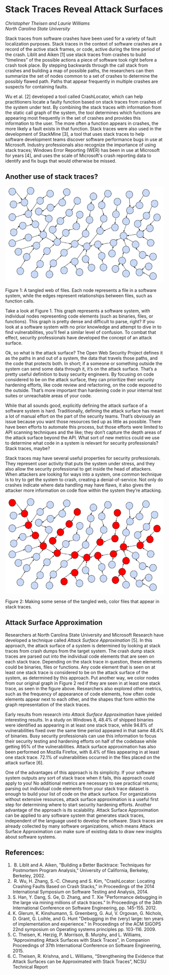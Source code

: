 # Stack Traces Reveal Attack Surfaces

_Christopher Theisen and Laurie Williams_  
_North Carolina State University_

Stack traces from software crashes have been used for 
a variety of fault localization purposes. Stack traces in the context
of software crashes are a record of the active stack
frames, or code, active during the time period of
the crash. Liblit and Aiken [1] use stack traces
from crashes to build “timelines” of the possible
actions a piece of software took right before a
crash took place. By stepping backwards through the
call stack from crashes and building a map of
possible paths, the researchers can then summarize
the set of nodes common to a set of crashes to
determine the possibly flawed path.  Paths that
appear frequently in multiple crashes are suspects
for containing faults.

Wu et al. [2] developed a tool called CrashLocator,
which can help practitioners locate a faulty
function based on stack traces from crashes of the
system under test. By combining the stack traces
with information from the static call graph of the
system, the tool determines which functions are
appearing most frequently in the set of crashes and
provides this information to the user. The more
often a function appears in crashes, the more likely
a fault exists in that function. Stack traces were also 
used in the development of StackMine [3], a tool that uses stack traces
to help software development teams discover software performance bugs
in use at Microsoft. Industry professionals also recognize the importance of using stack traces; Windows Error Reporting (WER) has been in use at Microsoft for years [4], and uses the scale of Microsoft's crash reporting data to identify and fix bugs that would otherwise be missed.


## Another use of stack traces?


![](tangle.png)

Figure 1:  A tangled web of files. Each node represents a file in a software system, while the edges represent relationships between files, such as function calls.

Take a look at Figure 1. This graph represents a
software system, with individual nodes representing
code elements (such as binaries, files, or
functions). This graph is pretty dense and difficult
to parse, right? If you look at a software system
with no prior knowledge and attempt to dive in to
find vulnerabilities, you’ll feel a similar level of
confusion. To combat that effect, security
professionals have developed the concept of an
attack surface.

Ok, so what is the attack surface? The Open Web Security Project defines it
as the paths in and out of a system, the data that
travels those paths, and the code that protects
both. In short; if a someone or something outside
the system can send some data through it, it’s on
the attack surface. That’s a pretty useful
definition to busy security engineers.  By focusing
on code considered to be on the attack surface, they
can prioritize their security hardening efforts,
like code review and refactoring, on the code
exposed to the outside. That’s more important than
hardening code in your internal test suites or
unreachable areas of your code.

While that all sounds good, explicitly defining the
attack surface of a software system is
hard. Traditionally, defining the attack surface has
meant a lot of manual effort on the part of the
security teams. That’s obviously an issue because
you want those resources tied up as little as
possible. There have been efforts to automate this
process, but those efforts were limited to API
scanning techniques and the like; they don’t capture
the depth areas of the attack surface beyond the
API. What sort of new metrics could we use to
determine what code in a system is relevant for
security professionals?  Stack traces, maybe?

Stack traces may have several useful properties for
security professionals. They represent user activity
that puts the system under stress, and they also
allow the security professional to get inside the
head of attackers. When attackers are looking for
ways into a system, one common technique is to try
to get the system to crash, creating a
denial-of-service. Not only do crashes indicate
where data handling may have flaws, it also gives
the attacker more information on code flow within
the system they’re attacking.

![](sense.png)

Figure 2:  Making some sense of the tangled web, color files that appear in stack traces.

## Attack Surface Approximation

Researchers at North Carolina State University and
Microsoft Research have developed a technique called
_Attack Surface Approximation_ [5]. In this approach,
the attack surface of a system is determined by
looking at stack traces from crash dumps from the
target system. The crash dump stack traces are
parsed out into the individual code elements that
are seen on each stack trace. Depending on the stack
trace in question, these elements could be binaries,
files or functions. Any code element that is seen on
at least one stack trace is considered to be on the
attack surface of the system, as determined by this
approach. Put another way, we color nodes from our
original graph in Figure 2 red if they are seen in at least one
stack trace, as seen in the figure
above. Researchers also explored other metrics, such
as the frequency of appearance of code elements, how
often code elements appear next to each other, and
the shapes that form within the graph representation
of the stack traces.

Early results from research into _Attack Surface Approximation_ have yielded interesting results. In a
study on Windows 8, 48.4% of shipped binaries were
identified as appearing in at least one stack trace,
while 94.8% of vulnerabilities fixed over the same
time period appeared in that same 48.4% of
binaries. Busy security professionals can use this
information to focus their security testing and
hardening efforts on half of the codebase while
getting 95% of the vulnerabilities. Attack surface
approximation has also been performed on Mozilla
Firefox, with 8.4% of files appearing in at least
one stack trace. 72.1% of vulnerabilities occurred
in the files placed on the attack surface [6].

One of the advantages of this approach is its
simplicity. If your software system outputs any sort
of stack trace when it fails, this approach could
apply to you! No additional metrics are necessary to
see practical returns; parsing out individual code
elements from your stack trace dataset is enough to
build your list of code on the attack surface. For
organizations without extensive resources, attack
surface approximation is a useful first step for
determining where to start security hardening
efforts. Another advantage of the approach is its scalability. Attack Surface Approximation can be applied to any software system that generates stack traces, independent of the language used to develop the software. Stack traces are already collected by many software organizations, which means Attack Surface Approximation can make sure of existing data to draw new insights about software systems.

## References:

1.  B. Liblit and A. Aiken, "Building a Better
   Backtrace: Techniques for Postmortem Program
   Analysis," University of California, Berkeley,
    Berkeley, 2002.
2.  R. Wu, H. Zhang, S.-C. Cheung and S. Kim,
   "CrashLocator: Locating Crashing Faults Based on
   Crash Stacks," in Proceedings of the 2014
   International Symposium on Software Testing and
   Analysis, 2014.
3. S. Han, Y. Dang, S. Ge, D. Zhang, and T. Xie "Performance debugging in the large via mining millions of stack traces." In Proceedings of the 34th International Conference on Software Engineering, pp. 145-155. 2012.
4. K. Glerum, K. Kinshumann, S. Greenberg, G. Aul, V. Orgovan, G. Nichols, D. Grant, G. Loihle, and G. Hunt "Debugging in the (very) large: ten years of implementation and experience." In Proceedings of the ACM SIGOPS 22nd symposium on Operating systems principles pp. 103-116. 2009.
5. C. Theisen, K. Herzig, P. Morrison, B. Murphy,
   and L. Williams, “Approximating Attack Surfaces
   with Stack Traces”, in Companion Proceedings of
   37th International Conference on Software
   Engineering, 2015.
6. C. Theisen, R. Krishna, and L. Williams,
   “Strengthening the Evidence that Attack Surfaces
   can be Approximated with Stack Traces”, NCSU
   Technical Report

